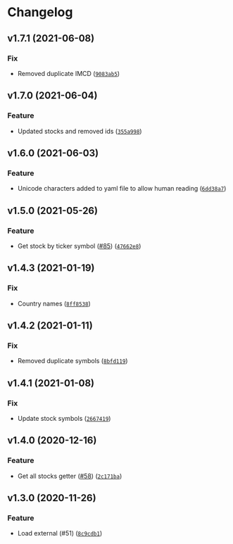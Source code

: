 # Changelog

<!--next-version-placeholder-->

## v1.7.1 (2021-06-08)
### Fix
* Removed duplicate IMCD ([`9083ab5`](https://github.com/portfolioplus/pytickersymbols/commit/9083ab5c47016227482eb829403565f2d1598d40))

## v1.7.0 (2021-06-04)
### Feature
* Updated stocks and removed ids ([`355a998`](https://github.com/portfolioplus/pytickersymbols/commit/355a998bc50c90427f7c6c386af941acb8d86eb4))

## v1.6.0 (2021-06-03)
### Feature
* Unicode characters added to yaml file to allow human reading ([`6dd38a7`](https://github.com/portfolioplus/pytickersymbols/commit/6dd38a7cc1aae245e015859077355b2900ef8d46))

## v1.5.0 (2021-05-26)
### Feature
* Get stock by ticker symbol ([#85](https://github.com/portfolioplus/pytickersymbols/issues/85)) ([`47662e8`](https://github.com/portfolioplus/pytickersymbols/commit/47662e85deeb71f27cb8596be1838dd3ae0fdb6b))

## v1.4.3 (2021-01-19)
### Fix
* Country names ([`8ff8538`](https://github.com/portfolioplus/pytickersymbols/commit/8ff8538e630055b039ee84382fc9476cec201bfc))

## v1.4.2 (2021-01-11)
### Fix
* Removed duplicate symbols ([`8bfd119`](https://github.com/portfolioplus/pytickersymbols/commit/8bfd1199871a0757a0820ab948250261fab1a81d))

## v1.4.1 (2021-01-08)
### Fix
* Update stock symbols ([`2667419`](https://github.com/portfolioplus/pytickersymbols/commit/266741998b114477c3587705797e5d833ecc9564))

## v1.4.0 (2020-12-16)
### Feature
* Get all stocks getter ([#58](https://github.com/portfolioplus/pytickersymbols/pull/58)) ([`2c171ba`](https://github.com/portfolioplus/pytickersymbols/commit/2c171ba0a04d39ba0d19bf9bb06aab0d5fc10471))

## v1.3.0 (2020-11-26)
### Feature
* Load external (#51) ([`8c9cdb1`](https://github.com/portfolioplus/pytickersymbols/commit/8c9cdb1e755f79206876c6138e508452a29f46f5))
